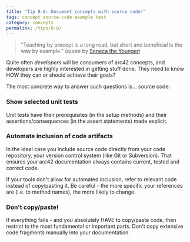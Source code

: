 ```yaml
---
title: "Tip 8-8: Document concepts with source code!"
tags: concept source-code example test
category: concepts
permalink: /tips/8-8/
---
```

>"Teaching by precept is a long road, but short and beneficial is the way by example."
(quote by [Seneca the Younger](https://en.wikiquote.org/wiki/Seneca_the_Younger))

Quite often _developers_ will be consumers of arc42 concepts, and developers are
highly interested in getting stuff done. They need to know HOW they can or should
achieve their goals?

The most concrete way to answer such questions is... source code:

### Show selected unit tests
Unit tests have their prerequisites (in the setup methods) and their
assertions/consequences (in the assert statements) made explicit.

### Automate inclusion of code artifacts
 In the ideal case you include source code directly from your code repository,
your version control system (like Git or Subversion). That ensures your arc42
documentation always contains current, tested and correct code.

If your tools don't allow for automated inclusion, refer to relevant code
instead of copy/pasting it. Be careful - the more specific your references are
(i.e. to method names), the more likely to change.

### Don't copy/paste!

If everything fails - and you absolutely HAVE to copy/paste code, then
restrict to the most fundamental or important parts. Don't copy extensive
code fragments manually into your documentation.
